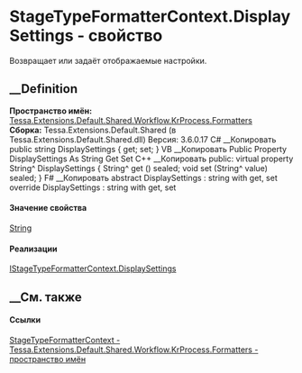 # StageTypeFormatterContext.DisplaySettings - свойство
Возвращает или задаёт отображаемые настройки.
## __Definition
 **Пространство имён:**
[Tessa.Extensions.Default.Shared.Workflow.KrProcess.Formatters](N_Tessa_Extensions_Default_Shared_Workflow_KrProcess_Formatters.htm)  
 **Сборка:** Tessa.Extensions.Default.Shared (в
Tessa.Extensions.Default.Shared.dll) Версия: 3.6.0.17
C# __Копировать
     public string DisplaySettings { get; set; }
VB __Копировать
     Public Property DisplaySettings As String
    	Get
    	Set
C++ __Копировать
     public:
    virtual property String^ DisplaySettings {
    	String^ get () sealed;
    	void set (String^ value) sealed;
    }
F# __Копировать
     abstract DisplaySettings : string with get, set
    override DisplaySettings : string with get, set
#### Значение свойства
[String](https://learn.microsoft.com/dotnet/api/system.string)
#### Реализации
[IStageTypeFormatterContext.DisplaySettings](P_Tessa_Extensions_Default_Shared_Workflow_KrProcess_Formatters_IStageTypeFormatterContext_DisplaySettings.htm)  
##  __См. также
#### Ссылки
[StageTypeFormatterContext -
](T_Tessa_Extensions_Default_Shared_Workflow_KrProcess_Formatters_StageTypeFormatterContext.htm)
[Tessa.Extensions.Default.Shared.Workflow.KrProcess.Formatters - пространство
имён](N_Tessa_Extensions_Default_Shared_Workflow_KrProcess_Formatters.htm)
